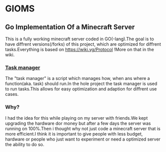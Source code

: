 # GIOMS
## Go Implementation Of a Minecraft Server ##
This is a fully working minecraft server coded in GO(-lang).The goal is to have diffrent versions(/forks) of this project, which are optimized for diffrent tasks.Everything is based on https://wiki.vg/Protocol !More on that in the wiki.

### [Task manager](sourcecode/task_manager) ###
The "task manager" is a script which manages how, when ans where a function(aka. task) should run.In the hole project the task manager is used to run tasks.This allows for easy optimization and adaption for diffrent use cases.


### Why? ###
I had the idea for this while playing on my server with friends.We kept upgrading the hardware dor money but after a few days the server was running on 100%.Then i thought why not just code a minecraft server that is more efficient.I think it is important to give people with less budget, hardware or people who just want to experiment or need a optimized server the ability to do so.
